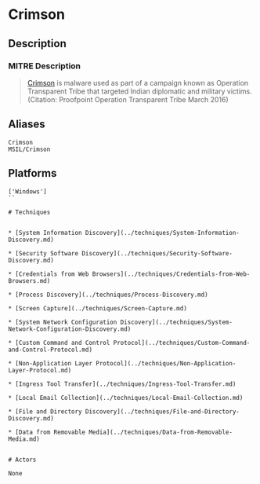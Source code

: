 
# Crimson

## Description

### MITRE Description

> [Crimson](https://attack.mitre.org/software/S0115) is malware used as part of a campaign known as Operation Transparent Tribe that targeted Indian diplomatic and military victims. (Citation: Proofpoint Operation Transparent Tribe March 2016)

## Aliases

```
Crimson
MSIL/Crimson
```

## Platforms

```
['Windows']
``

# Techniques


* [System Information Discovery](../techniques/System-Information-Discovery.md)

* [Security Software Discovery](../techniques/Security-Software-Discovery.md)
    
* [Credentials from Web Browsers](../techniques/Credentials-from-Web-Browsers.md)
    
* [Process Discovery](../techniques/Process-Discovery.md)
    
* [Screen Capture](../techniques/Screen-Capture.md)
    
* [System Network Configuration Discovery](../techniques/System-Network-Configuration-Discovery.md)
    
* [Custom Command and Control Protocol](../techniques/Custom-Command-and-Control-Protocol.md)
    
* [Non-Application Layer Protocol](../techniques/Non-Application-Layer-Protocol.md)
    
* [Ingress Tool Transfer](../techniques/Ingress-Tool-Transfer.md)
    
* [Local Email Collection](../techniques/Local-Email-Collection.md)
    
* [File and Directory Discovery](../techniques/File-and-Directory-Discovery.md)
    
* [Data from Removable Media](../techniques/Data-from-Removable-Media.md)
    

# Actors

None
